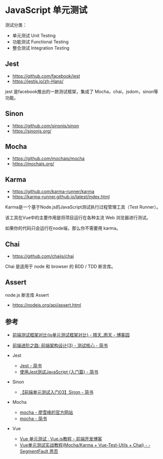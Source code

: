 # JavaScript 单元测试

测试分类：

- 单元测试 Unit Testing
- 功能测试 Functional Testing
- 整合测试 Integration Testing


## Jest

- <https://github.com/facebook/jest>
- <https://jestjs.io/zh-Hans/>

jest 是facebook推出的一款测试框架，集成了 Mocha，chai，jsdom，sinon等功能。

## Sinon

- <https://github.com/sinonjs/sinon>
- <https://sinonjs.org/>

## Mocha

- <https://github.com/mochajs/mocha>
- <https://mochajs.org/>

## Karma

- <https://github.com/karma-runner/karma>
- <https://karma-runner.github.io/latest/index.html>

Karma是一个基于Node.js的JavaScript测试执行过程管理工具（Test Runner）。

该工具在Vue中的主要作用是将项目运行在各种主流 Web 浏览器进行测试。

如果你的代码只会运行在node端，那么你不需要用 karma。


## Chai

- <https://github.com/chaijs/chai>

Chai 是适用于 node 和 browser 的 BDD / TDD 断言库。


## Assert

node.js 断言库 Assert

- <https://nodejs.org/api/assert.html>


## 参考

- [前端测试框架对比(js单元测试框架对比) - 晴天_雨天 - 博客园](https://www.cnblogs.com/lihuanqing/p/8533552.html)
- [前端进阶之路: 前端架构设计(3) - 测试核心 - 简书](https://www.jianshu.com/p/c817249616ee)

- Jest
  - [Jest - 简书](https://www.jianshu.com/p/eaaf07c1b88f)
  - [使用Jest测试JavaScript (入门篇) - 简书](https://www.jianshu.com/p/70a4f026a0f1)

- Sinon
  - [【前端单元测试入门03】Sinon - 简书](https://www.jianshu.com/p/013ab78b92fd)

- Mocha
  - [mocha - 廖雪峰的官方网站](https://www.liaoxuefeng.com/wiki/1022910821149312/1101741181366880)
  - [mocha - 简书](https://www.jianshu.com/p/4f7731b1a40b)

- Vue
  - [Vue 单元测试 · Vue.js教程 - 前端开发博客](http://caibaojian.com/vue/guide/unit-testing.html)
  - [Vue单元测试实战教程(Mocha/Karma + Vue-Test-Utils + Chai) - - SegmentFault 思否](https://segmentfault.com/a/1190000012654035)


